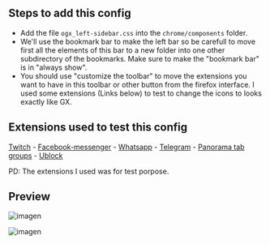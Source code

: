 ## Steps to add this config

<ul>
  <li>Add the file <code>ogx_left-sidebar.css</code> into the <code>chrome/components</code> folder.</li>
  <li>We'll use the bookmark bar to make the left bar so be carefull to move first all the elements of this bar to a new folder into one other subdirectory of the bookmarks. Make sure to make the "bookmark bar" is in "always show".</li>
  <li>You should use "customize the toolbar" to move the extensions you want to have in this toolbar or other button from the firefox interface. I used 
    some extensions (Links below) to test to change the icons to looks exactly like GX.</li>
</ul>

## Extensions used to test this config

[Twitch](https://addons.mozilla.org/es/firefox/addon/twitch-live-channels/) - 
[Facebook-messenger](https://addons.mozilla.org/es/firefox/addon/sideapp-for-messenger/) - 
[Whatsapp](https://addons.mozilla.org/es/firefox/addon/whatsapp-messenger/) - 
[Telegram](https://addons.mozilla.org/es/firefox/addon/messenger-for-telegram/) - 
[Panorama tab groups](https://addons.mozilla.org/es/firefox/addon/panorama-tab-groups/) - 
[Ublock](https://addons.mozilla.org/es/firefox/addon/ublock-origin/) </br>

<p>PD: The extensions I used was for test porpose.</p>

## Preview

![imagen](https://user-images.githubusercontent.com/22057609/194623967-be508e7c-9950-49a1-9bed-74bf9f5312fb.png)

![imagen](https://user-images.githubusercontent.com/22057609/195985244-3da8b779-7a3c-4cd2-9777-52e938cc30cd.png)
